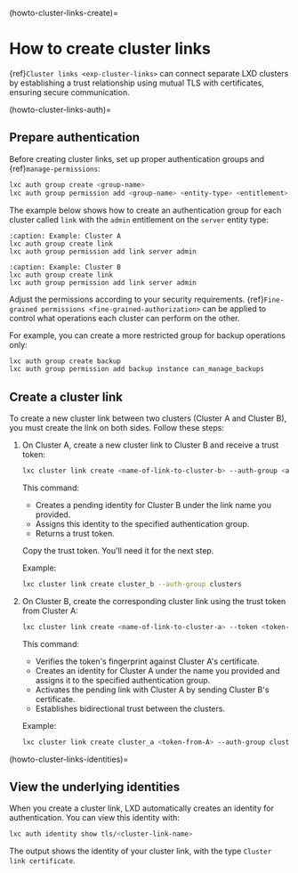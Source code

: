 (howto-cluster-links-create)=
# How to create cluster links

{ref}`Cluster links <exp-cluster-links>` can connect separate LXD clusters by establishing a trust relationship using mutual TLS with certificates, ensuring secure communication.

(howto-cluster-links-auth)=
## Prepare authentication

Before creating cluster links, set up proper authentication groups and {ref}`manage-permissions`:

```bash
lxc auth group create <group-name>
lxc auth group permission add <group-name> <entity-type> <entitlement>
```

The example below shows how to create an authentication group for each cluster called `link` with the `admin` entitlement on the `server` entity type:

```{code-block} bash
:caption: Example: Cluster A
lxc auth group create link
lxc auth group permission add link server admin
```

```{code-block} bash
:caption: Example: Cluster B
lxc auth group create link
lxc auth group permission add link server admin
```

Adjust the permissions according to your security requirements. {ref}`Fine-grained permissions <fine-grained-authorization>` can be applied to control what operations each cluster can perform on the other.

For example, you can create a more restricted group for backup operations only:

```bash
lxc auth group create backup
lxc auth group permission add backup instance can_manage_backups
```

## Create a cluster link

To create a new cluster link between two clusters (Cluster A and Cluster B), you must create the link on both sides. Follow these steps:

1. On Cluster A, create a new cluster link to Cluster B and receive a trust token:

   ```bash
   lxc cluster link create <name-of-link-to-cluster-b> --auth-group <auth-group-name>
   ```

   This command:
   - Creates a pending identity for Cluster B under the link name you provided.
   - Assigns this identity to the specified authentication group.
   - Returns a trust token.

   Copy the trust token. You'll need it for the next step.

   Example:

   ```bash
   lxc cluster link create cluster_b --auth-group clusters
   ```

1. On Cluster B, create the corresponding cluster link using the trust token from Cluster A:

   ```bash
   lxc cluster link create <name-of-link-to-cluster-a> --token <token-from-A> --auth-group <auth-group-name>
   ```

   This command:
   - Verifies the token's fingerprint against Cluster A's certificate.
   - Creates an identity for Cluster A under the name you provided and assigns it to the specified authentication group.
   - Activates the pending link with Cluster A by sending Cluster B's certificate.
   - Establishes bidirectional trust between the clusters.

   Example:

   ```bash
   lxc cluster link create cluster_a <token-from-A> --auth-group clusters
   ```

(howto-cluster-links-identities)=
## View the underlying identities

When you create a cluster link, LXD automatically creates an identity for authentication. You can view this identity with:

```bash
lxc auth identity show tls/<cluster-link-name>
```

The output shows the identity of your cluster link, with the type `Cluster link certificate`.
